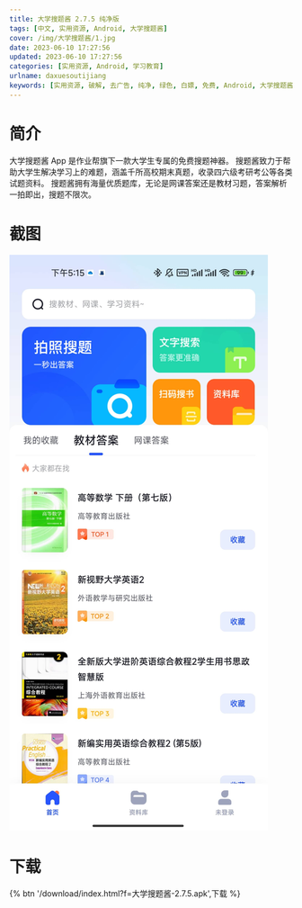 ```yaml
---
title: 大学搜题酱 2.7.5 纯净版
tags: [中文, 实用资源, Android, 大学搜题酱]
cover: /img/大学搜题酱/1.jpg
date: 2023-06-10 17:27:56
updated: 2023-06-10 17:27:56
categories: [实用资源, Android, 学习教育]
urlname: daxuesoutijiang
keywords: [实用资源, 破解, 去广告, 纯净, 绿色, 白嫖, 免费, Android, 大学搜题酱]
---
```


# 简介

大学搜题酱 App 是作业帮旗下一款大学生专属的免费搜题神器。 搜题酱致力于帮助大学生解决学习上的难题，涵盖千所高校期末真题，收录四六级考研考公等各类试题资料。 搜题酱拥有海量优质题库，无论是网课答案还是教材习题，答案解析一拍即出，搜题不限次。

# 截图

![](/img/大学搜题酱/2.jpg)

# 下载

{% btn '/download/index.html?f=大学搜题酱-2.7.5.apk',下载 %}
